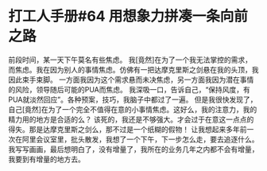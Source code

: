 # 打工人手册#64 用想象力拼凑一条向前之路

  
前段时间，某一天下午莫名有些焦虑。
我[竟然]在为了一个我无法掌控的需求，而焦虑。我在因为别人的事情焦虑。仿佛有一把达摩克里斯之剑悬在我的头顶，我因此束手束脚。
一方面我因为这个需求悬而未决焦虑，另一方面我因为潜在事情的风险，领导随后可能的PUA而焦虑。
我深吸一口，告诉自己，“保持风度，有PUA就淡然回应”。各种预案，技巧，我脑子中都过了一遍。
但是我很快发现了，自己[竟然]在为了一个完全不值得在意的小事情焦虑。这好么，我的注意力，我的精力用的地方是合适的么？
该死的，我还是不够强大。才会过于在意这一点点的得失。那是达摩克里斯之剑么，那不过是一个纸糊的假物！
让我想起来多年前一次在阿里会议室里，批头散发，我想了一个下午，下一步怎么走，要去追逐什么。我写写画画，最后想明白了，没有增量了，我所在的业务几年之内都不会有增量，我要到有增量的地方去。